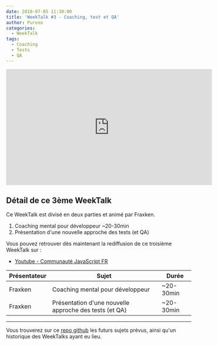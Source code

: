 ```yaml
---
date: 2018-07-05 11:30:00
title: 'WeekTalk #3 - Coaching, test et QA'
author: Purexo
categories:
  - WeekTalk
tags:
  - Coaching
  - Tests
  - QA
---
```


<iframe width="560" height="315" src="https://www.youtube-nocookie.com/embed/ywJJRo7SAI8" frameborder="0" allow="autoplay; encrypted-media" allowfullscreen></iframe>

## Détail de ce 3ème WeekTalk

Ce WeekTalk est divisé en deux parties et animé par Fraxken.

1. Coaching mental pour développeur ~20-30min
2. Présentation d'une nouvelle approche des tests (et QA)

Vous pouvez retrouver dès maintenant la rediffusion de ce troisième WeekTalk sur :

- [Youtube - Communauté JavaScript FR](https://www.youtube.com/watch?v=ywJJRo7SAI8)

| Présentateur | Sujet | Durée |
| --- | --- | --- |
| Fraxken | Coaching mental pour développeur | ~20-30min |
| Fraxken | Présentation d'une nouvelle approche des tests (et QA) | ~20-30min |

-----------------------------

Vous trouverez sur ce [repo github](https://github.com/ES-Community/weektalk) les futurs sujets prévus, ainsi qu'un historique des WeekTalks ayant eu lieu.